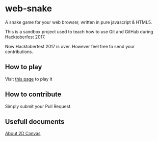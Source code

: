 # web-snake
A snake game for your web browser, written in pure javascript & HTML5.

This is a sandbox project used to teach how to use Git and GitHub during Hacktoberfest 2017.

Now Hacktoberfest 2017 is over. However feel free to send your contributions.

## How to play
Visit [this page](https://ourtigarage.github.io/web-snake/) to play it

## How to contribute
Simply submit your Pull Request.

## Usefull documents
[About 2D Canvas](https://developer.mozilla.org/en-US/docs/Web/API/CanvasRenderingContext2D)
